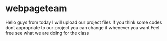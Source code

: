 # webpageteam
Hello guys from today I will upload our project files 
If you think some codes dont appropriate to our project you can change it whenever you want
Feel free see what we are doing for the class
